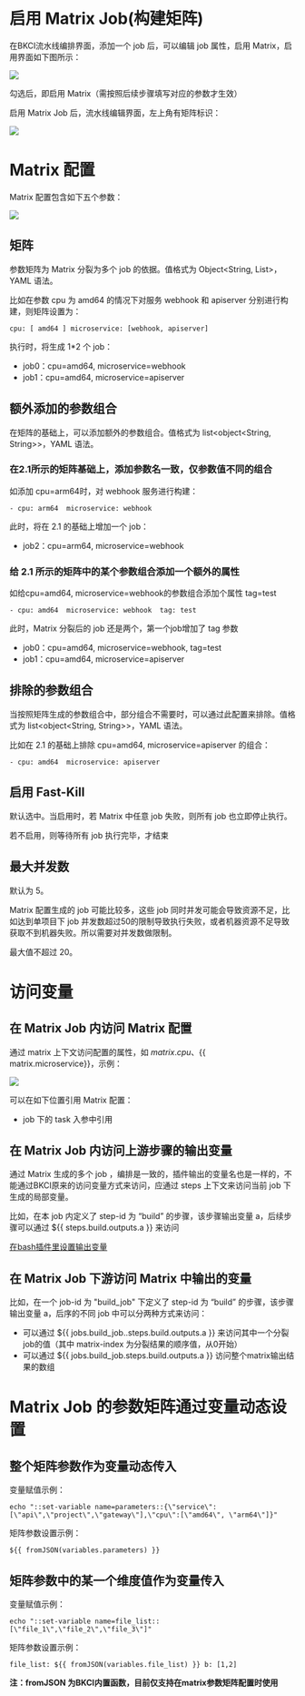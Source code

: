 # 启用 Matrix Job(构建矩阵)

在BKCI流水线编排界面，添加一个 job 后，可以编辑 job 属性，启用 Matrix，启用界面如下图所示：

![](../../../assets/pipeline-matrix-job-1.png)

勾选后，即启用 Matrix（需按照后续步骤填写对应的参数才生效）

启用 Matrix Job 后，流水线编辑界面，左上角有矩阵标识：

![](../../../assets/pipeline-matrix-job-2.png)

# Matrix 配置

Matrix 配置包含如下五个参数：

![](../../../assets/pipeline-matrix-job-3.png)

## 矩阵

参数矩阵为 Matrix 分裂为多个 job 的依据。值格式为 Object<String, List<String>>，YAML 语法。

比如在参数 cpu 为 amd64 的情况下对服务 webhook 和 apiserver 分别进行构建，则矩阵设置为：

```
cpu: [ amd64 ] microservice: [webhook, apiserver]  
```

执行时，将生成 1*2 个 job：

- job0：cpu=amd64, microservice=webhook
- job1：cpu=amd64, microservice=apiserver

## 额外添加的参数组合

在矩阵的基础上，可以添加额外的参数组合。值格式为 list<object<String, String>>，YAML 语法。

### 在2.1所示的矩阵基础上，添加参数名一致，仅参数值不同的组合

如添加 cpu=arm64时，对 webhook 服务进行构建：

```
- cpu: arm64  microservice: webhook
```

此时，将在 2.1 的基础上增加一个 job：

- job2：cpu=arm64, microservice=webhook

### 给 2.1 所示的矩阵中的某个参数组合添加一个额外的属性

如给cpu=amd64, microservice=webhook的参数组合添加个属性 tag=test

```
- cpu: amd64  microservice: webhook  tag: test
```

此时，Matrix 分裂后的 job 还是两个，第一个job增加了 tag 参数

- job0：cpu=amd64, microservice=webhook, tag=test
- job1：cpu=amd64, microservice=apiserver

## 排除的参数组合

当按照矩阵生成的参数组合中，部分组合不需要时，可以通过此配置来排除。值格式为 list<object<String, String>>，YAML 语法。

比如在 2.1 的基础上排除 cpu=amd64, microservice=apiserver 的组合：

```
- cpu: amd64  microservice: apiserver
```

## 启用 Fast-Kill

默认选中。当启用时，若 Matrix 中任意 job 失败，则所有 job 也立即停止执行。

若不启用，则等待所有 job 执行完毕，才结束

## 最大并发数

默认为 5。

Matrix 配置生成的 job 可能比较多，这些 job 同时并发可能会导致资源不足，比如达到单项目下 job 并发数超过50的限制导致执行失败，或者机器资源不足导致获取不到机器失败。所以需要对并发数做限制。

最大值不超过 20。

# 访问变量

##  在 Matrix Job 内访问 Matrix 配置

通过 matrix 上下文访问配置的属性，如 ${{ matrix.cpu }}、${{ matrix.microservice}}，示例：

![](../../../assets/pipeline-matrix-job-4.png)

可以在如下位置引用 Matrix 配置：

-  job 下的 task 入参中引用



## 在 Matrix Job 内访问上游步骤的输出变量

通过 Matrix 生成的多个 job ，编排是一致的，插件输出的变量名也是一样的，不能通过BKCI原来的访问变量方式来访问，应通过 steps 上下文来访问当前 job 下生成的局部变量。

比如，在本 job 内定义了 step-id 为 “build” 的步骤，该步骤输出变量 a，后续步骤可以通过 ${{ steps.build.outputs.a }} 来访问

[在bash插件里设置输出变量](../../../intro/terminology/Variables.md)



## 在 Matrix Job 下游访问 Matrix 中输出的变量

比如，在一个 job-id 为 "build_job" 下定义了 step-id 为 “build” 的步骤，该步骤输出变量 a，后序的不同 job 中可以分两种方式来访问：

- 可以通过 ${{ jobs.build_job.<matrix-index>.steps.build.outputs.a }} 来访问其中一个分裂job的值（其中 matrix-index 为分裂结果的顺序值，从0开始）
- 可以通过 ${{ jobs.build_job.steps.build.outputs.a }} 访问整个matrix输出结果的数组



# Matrix Job 的参数矩阵通过变量动态设置

## 整个矩阵参数作为变量动态传入

变量赋值示例：

```
echo "::set-variable name=parameters::{\"service\":[\"api\",\"project\",\"gateway\"],\"cpu\":[\"amd64\", \"arm64\"]}"
```

矩阵参数设置示例：

```
${{ fromJSON(variables.parameters) }}
```

## 矩阵参数中的某一个维度值作为变量传入

变量赋值示例：

```
echo "::set-variable name=file_list::[\"file_1\",\"file_2\",\"file_3\"]"
```

矩阵参数设置示例：

```
file_list: ${{ fromJSON(variables.file_list) }} b: [1,2]
```



**注：fromJSON 为BKCI内置函数，目前仅支持在matrix参数矩阵配置时使用**

